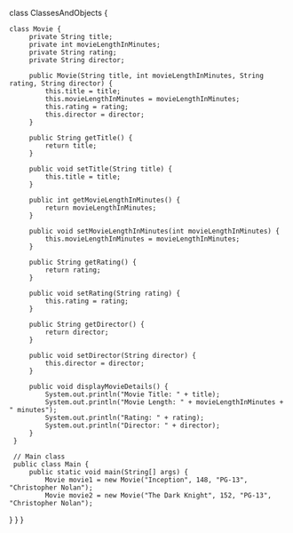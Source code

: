  class ClassesAndObjects {

    class Movie {
         private String title;
         private int movieLengthInMinutes;
         private String rating;
         private String director;

         public Movie(String title, int movieLengthInMinutes, String rating, String director) {
             this.title = title;
             this.movieLengthInMinutes = movieLengthInMinutes;
             this.rating = rating;
             this.director = director;
         }

         public String getTitle() {
             return title;
         }

         public void setTitle(String title) {
             this.title = title;
         }

         public int getMovieLengthInMinutes() {
             return movieLengthInMinutes;
         }

         public void setMovieLengthInMinutes(int movieLengthInMinutes) {
             this.movieLengthInMinutes = movieLengthInMinutes;
         }

         public String getRating() {
             return rating;
         }

         public void setRating(String rating) {
             this.rating = rating;
         }

         public String getDirector() {
             return director;
         }

         public void setDirector(String director) {
             this.director = director;
         }

         public void displayMovieDetails() {
             System.out.println("Movie Title: " + title);
             System.out.println("Movie Length: " + movieLengthInMinutes + " minutes");
             System.out.println("Rating: " + rating);
             System.out.println("Director: " + director);
         }
     }

     // Main class
     public class Main {
         public static void main(String[] args) {
             Movie movie1 = new Movie("Inception", 148, "PG-13", "Christopher Nolan");
             Movie movie2 = new Movie("The Dark Knight", 152, "PG-13", "Christopher Nolan");
}
}
}
